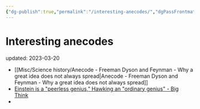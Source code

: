 ```yaml
---
{"dg-publish":true,"permalink":"/interesting-anecodes/","dgPassFrontmatter":true}
---
```



# Interesting anecodes
updated: 2023-03-20


- [[Misc/Science history/Anecode - Freeman Dyson and Feynman - Why a great idea does not always spread\|Anecode - Freeman Dyson and Feynman - Why a great idea does not always spread]]
- [Einstein is a "peerless genius," Hawking an "ordinary genius" - Big Think](https://bigthink.com/the-well/einstein-hawking-genius/)
- 

